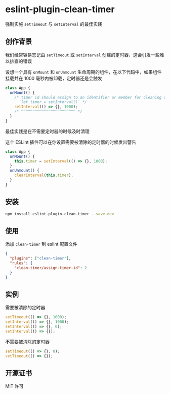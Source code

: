 # eslint-plugin-clean-timer

强制实施 `setTimeout` 与 `setInterval` 的最佳实践

## 创作背景

我们经常容易忘记由 `setTimeout` 或 `setInterval` 创建的定时器，这会引发一些难以排查的错误

设想一个具有 `onMount` 和 `onUnmount` 生命周期的组件，在以下代码中，如果组件挂载并在 1000 毫秒内被卸载，定时器还是会触发

```js
class App {
  onMount() {
    /* timer id should assign to an identifier or member for cleaning up,
      `let timer = setInterval()` */
    setInterval(() => {}, 1000);
    /* ^^^^^^^^^^^^^^^^^^^^^^^^ */
  }
}
```

最佳实践是在不需要定时器的时候及时清理

这个 ESLint 插件可以在你设置需要被清除的定时器的时候发出警告

```js
class App {
  onMount() {
    this.timer = setInterval(() => {}, 1000);
  }
  onUnmount() {
    clearInterval(this.timer);
  }
}
```

## 安装

```bash
npm install eslint-plugin-clean-timer --save-dev
```

## 使用

添加 `clean-timer` 到 eslint 配置文件

```json
{
  "plugins": ["clean-timer"],
  "rules": {
    "clean-timer/assign-timer-id": 2
  }
}
```

## 实例

需要被清除的定时器

```js
setTimeout(() => {}, 1000);
setInterval(() => {}, 1000);
setInterval(() => {}, 0);
setInterval(() => {});
```

**不**需要被清除的定时器

```js
setTimeout(() => {}, 0);
setTimeout(() => {});
```

## 开源证书

MIT 许可
